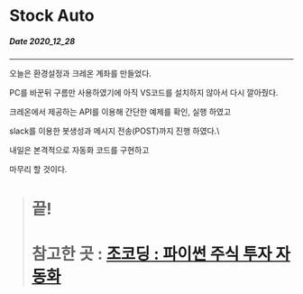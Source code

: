 # Stock Auto
##### Date 2020_12_28
---
오늘은 환경설정과 크레온 계좌를 만들었다.

PC를 바꾼뒤 구름만 사용하였기에 아직 VS코드를 설치하지 않아서 다시 깔아줬다.

크레온에서 제공하는 API를 이용해 간단한 예제를 확인, 실행 하였고

slack를 이용한 봇생성과 메시지 전송(POST)까지 진행 하였다.\

내일은 본격적으로 자동화 코드를 구현하고 

마무리 할 것이다.

> # 끝!
> # 참고한 곳 : [조코딩 : 파이썬 주식 투자 자동화](https://www.youtube.com/playlist?list=PLU9-uwewPMe0fB60VIMuKFV7gPDXmyOzp)
